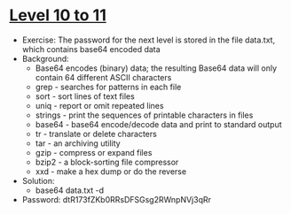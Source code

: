 # [Level 10 to 11](https://overthewire.org/wargames/bandit/bandit11.html)

- Exercise: The password for the next level is stored in the file data.txt, which contains base64 encoded data
- Background:
  - Base64 encodes (binary) data; the resulting Base64 data will only contain 64 different ASCII characters
  - grep - searches for patterns in each file
  - sort - sort lines of text files
  - uniq - report or omit repeated lines
  - strings - print the sequences of printable characters in files
  - base64 - base64 encode/decode data and print to standard output
  - tr - translate or delete characters
  - tar - an archiving utility
  - gzip - compress or expand files
  - bzip2 - a block-sorting file compressor
  - xxd - make a hex dump or do the reverse
- Solution:
  - base64 data.txt -d
- Password: dtR173fZKb0RRsDFSGsg2RWnpNVj3qRr

